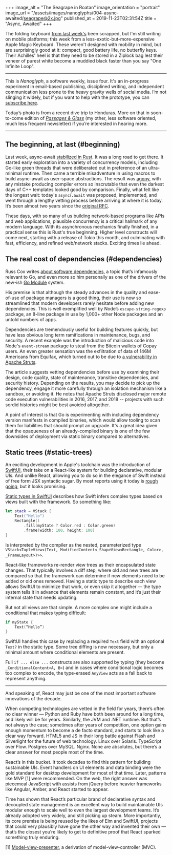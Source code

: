 +++
image_alt = "The Seagrape in Roatan"
image_orientation = "portrait"
image_url = "/assets/images/nanoglyphs/004-async-awaited/seagrape@2x.jpg"
published_at = 2019-11-23T02:31:54Z
title = "Async, Awaited"
+++

The folding keyboard [from last week's](/nanoglyphs/003-12-factors) been scrapped, but I'm still writing on mobile platforms; this week from a less-exotic-but-more-expensive Apple Magic Keyboard. These weren't designed with mobility in mind, but are surprisingly good at it: compact, good battery life, no butterfly keys. Their Achilles' heel is that they need to be stored in a Ziplock bag lest their veneer of purest white become a muddied black faster than you say "One Infinite Loop".

---

This is _Nanoglyph_, a software weekly, issue four. It's an in-progress experiment in email-based publishing, disciplined writing, and independent communication less prone to the heavy gravity wells of social media. I’m not slinging it widely, but if you want to help with the prototype, you can [subscribe here](https://nanoglyph-signup.herokuapp.com).

Today’s photo is from a recent dive trip to Honduras. More on that in soon-to-come edition of [_Passages & Glass_](/newsletter) (my other, less software oriented, much less frequent newsletter) if you’re interested in hearing more.

---

## The beginning, at last (#beginning)

Last week, async-await [stabilized in Rust](https://blog.rust-lang.org/2019/11/07/Async-await-stable.html). It was a long road to get there. It started early exploration into a variety of concurrency models, including Go-like green threads that were deliberated out in preference of an ultra-minimal runtime. Then came a terrible misadventure in using macros to build async-await as user-space abstractions. The result was [agony](/fragments/rust-brick-walls), with any mistake producing compiler errors so inscrutable that even the darkest days of C++ templates looked good by comparison. Finally, what felt like the longest wait: today's `async`/`.await` was proposed, implemented, and went through a lengthy vetting process before arriving at where it is today. It’s been almost two years since the [original RFC](https://github.com/rust-lang/rfcs/pull/2394).

These days, with so many of us building network-based programs like APIs and web applications, plausible concurrency is a critical hallmark of any modern language. With its asynchronous mechanics finally finished, in a practical sense this is Rust's true beginning. Higher level constructs will come next, starting with a release of Tokio this month, and culminating with fast, efficiency, and refined web/network stacks. Exciting times lie ahead.

## The real cost of dependencies (#dependencies)

Russ Cox writes [about software dependencies](https://queue.acm.org/detail.cfm?id=3344149), a topic that’s infamously relevant to Go, and even more so him personally as one of the drivers of the new-ish [Go Module](https://blog.golang.org/using-go-modules) system.

His premise is that although the steady advances in the quality and ease-of-use of package managers is a good thing, their use is now so streamlined that modern developers rarely hesitate before adding new dependencies. This is well exemplified well by Node’s `escape-string-regexp` package, an 8-line package in use by 1,000+ other Node packages and an untold numbers of apps.

Dependencies are tremendously useful for building features quickly, but have less obvious long term ramifications in maintenance, bugs, and security. A recent example was the introduction of malicious code into Node's `event-stream` package to steal from the Bitcoin wallets of Copay users. An even greater sensation was the exfiltration of data of 146M Americans from Equifax, which turned out to be due to [a vulnerability in Apache Struts](/fragments/gadgets-and-chains).

The article suggests vetting dependencies before use by examining their design, code quality, state of maintenance, transitive dependencies, and security history. Depending on the results, you may decide to pick up the dependency, engage it more carefully through an isolation mechanism like a sandbox, or avoiding it. He notes that Apache Struts disclosed major remote code execution vulnerabilities in 2016, 2017, and 2018 -- projects with such sordid histories might be best avoided altogether.

A point of interest is that Go is experimenting with including dependency version manifests in compiled binaries, which would allow tooling to scan them for liabilities that should prompt an upgrade. It's a great idea given that the opaqueness of an already-compiled binary is one of the few downsides of deployment via static binary compared to alternatives.

## Static trees (#static-trees)

An exciting development in Apple's toolchain was the introduction of [SwiftUI](https://developer.apple.com/xcode/swiftui/), their take on a React-like system for building declarative, modular UIs. And unlike React, allowing you to do so in the elegance of Swift instead of free form JSX syntactic sugar. By most reports using it today is [rough going](https://inessential.com/2019/10/21/swiftui_is_still_the_future), but it looks promising.

[Static types in SwiftUI](https://www.objc.io/blog/2019/11/05/static-types-in-swiftui/) describes how Swift infers complex types based on views built with the framework. So something like:

``` swift
let stack = VStack {
    Text("Hello")
    Rectangle()
        .fill(myState ? Color.red : Color.green)
        .frame(width: 100, height: 100)
}
```

Is interpreted by the compiler as the nested, parameterized type `VStack<TupleView<(Text, ModifiedContent<_ShapeView<Rectangle, Color>, _FrameLayout>)>>`.

React-like frameworks re-render view trees as their encapsulated state changes. That typically involves a diff step, where old and new trees are compared so that the framework can determine if new elements need to be added or old ones removed. Having a static type to describe each view allows SwiftUI to minimize that work, or even skip it altogether — the type system tells it in advance that elements remain constant, and it’s just their internal state that needs updating.

But not all views are that simple. A more complex one might include a conditional that makes typing difficult:

``` swift
if myState {
	Text(“Hello”)
}
```

SwiftUI handles this case by replacing a required `Text` field with an optional `Text?` in the static type. Some tree diffing is now necessary, but only a minimal amount where conditional elements are present.

Full `if ... else ...` constructs are also supported by typing (they become `_ConditionalContent<A, B>`) and in cases where conditional logic becomes too complex to encode, the type-erased `AnyView` acts as a fall back to represent anything.

---

And speaking of, React may just be one of the most important software innovations of the decade.

When competing technologies are vetted in the field for years, there’s often no clear winner — Python and Ruby have both been around for a long time, and likely will be for years. Similarly, the JVM and .NET runtime. But that’s not always the case; sometimes after years of competition, one option gains enough momentum to become a de facto standard, and starts to look like a clear way forward. HTML5 and JS in their long battle against Flash and Silverlight for the future of web technology. Linux over Solaris. TypeScript over Flow. Postgres over MySQL. Nginx. None are absolutes, but there’s a clear answer for most people most of the time.

React’s in this bucket. It took decades to find this pattern for building sustainable UIs. Event handlers on UI elements and data binding were the gold standard for desktop development for most of that time. Later, patterns like MVP [1] were recommended. On the web, the right answer was piecemeal JavaScript with assists from jQuery before heavier frameworks like Angular, Amber, and React started to appear. 

Time has shown that React’s particular brand of declarative syntax and decoupled state management is an excellent way to build maintainable UIs modular enough to scale well to even the largest development teams. It’s already adopted very widely, and still picking up steam. More importantly, its core premise is being reused by the likes of Elm and SwiftUI, projects that could very plausibly have gone the other way and invented their own — that’s the closest you’re likely to get to definitive proof that React sparked something truly enduring.

[1] [Model-view-presenter](https://en.wikipedia.org/wiki/Model%E2%80%93view%E2%80%93presenter), a derivation of model-view-controller (MVC).
